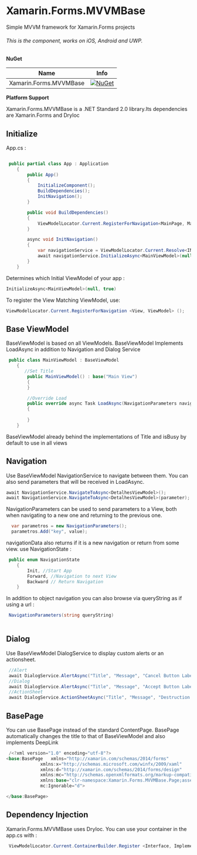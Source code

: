 # Xamarin.Forms.MVVMBase

Simple MVVM framework for Xamarin.Forms projects

###### This is the component, works on iOS, Android and UWP.

**NuGet**

|Name|Info|
| ------------------- | :------------------: |
|Xamarin.Forms.MVVMBase|[![NuGet](https://buildstats.info/nuget/Xamarin.Forms.MVVMBase)](https://www.nuget.org/packages/Xamarin.Forms.MVVMBase/)|

**Platform Support**

Xamarin.Forms.MVVMBase is a .NET Standard 2.0 library.Its dependencies are Xamarin.Forms and DryIoc

## Initialize

App.cs :

```csharp

 public partial class App : Application
    {
        public App()
        {
            InitializeComponent();
            BuildDependencies();
            InitNavigation();
        }

        public void BuildDependencies()
        {
            ViewModelLocator.Current.RegisterForNavigation<MainPage, MainViewModel>();
        }

        async void InitNavigation()
        {
            var navigationService = ViewModelLocator.Current.Resolve<INavigationService>();
            await navigationService.InitializeAsync<MainViewModel>(null, true);
        }
    }
```

Determines which Initial ViewModel of your app :

```csharp
InitializeAsync<MainViewModel>(null, true)
```

To register the View Matching ViewModel, use:

```csharp
ViewModelLocator.Current.RegisterForNavigation <View, ViewModel> ();
```

## Base ViewModel

BaseViewModel is based on all ViewModels. BaseViewModel Implements LoadAsync in addition to Navigation and Dialog Service


```csharp
 public class MainViewModel : BaseViewModel
    {
       //Set Title
        public MainViewModel() : base("Main View")
        {
        }

        //Override Load
        public override async Task LoadAsync(NavigationParameters navigationData)
        {
           
        }
    }
```


BaseViewModel already behind the implementations of Title and isBusy by default to use in all views

## Navigation

Use BaseViewModel NavigationService to navigate between them. You can also send parameters that will be received in LoadAsync.

```csharp
await NavigationService.NavigateToAsync<DetalhesViewModel>();
await NavigationService.NavigateToAsync<DetalhesViewModel>(parameter);
```

NavigationParameters can be used to send parameters to a View, both when navigating to a new one and returning to the previous one.

```csharp
  var parametros = new NavigationParameters();
  parametros.Add("key", value);
```
navigationData also returns if it is a new navigation or return from some view. use NavigationState :

```csharp
 public enum NavigationState
    {
        Init, //Start App
        Forward, //Navigation to next View
        Backward // Return Navigation
    }
```
In addition to object navigation you can also browse via queryString as if using a url :

```csharp
 NavigationParameters(string queryString)
 
```

## Dialog

Use BaseViewModel DialogService to display custom alerts or an actionsheet.


```csharp
 //Alert
 await DialogService.AlertAsync("Title", "Message", "Cancel Button Label");
 //Dialog
 await DialogService.AlertAsync("Title", "Message", "Accept Button Label", "Cancel Button Label");
 //ActionSheet
 await DialogService.ActionSheetAsync("Title", "Message", "Destruction Button Label", buttons);
```

## BasePage

You can use BasePage instead of the standard ContentPage. BasePage automatically changes the title to that of BaseViewModel and also implements DeepLink

```csharp
 /<?xml version="1.0" encoding="utf-8"?>
<base:BasePage   xmlns="http://xamarin.com/schemas/2014/forms"
             xmlns:x="http://schemas.microsoft.com/winfx/2009/xaml"
             xmlns:d="http://xamarin.com/schemas/2014/forms/design"
             xmlns:mc="http://schemas.openxmlformats.org/markup-compatibility/2006"
             xmlns:base="clr-namespace:Xamarin.Forms.MVVMBase.Page;assembly=Xamarin.Forms.MVVMBase"
             mc:Ignorable="d">

</base:BasePage>
```

## Dependency Injection

Xamarin.Forms.MVVMBase uses DryIoc. You can use your container in the app.cs with :

```csharp
 ViewModelLocator.Current.ContainerBuilder.Register <Interface, Implementation> ();
```

